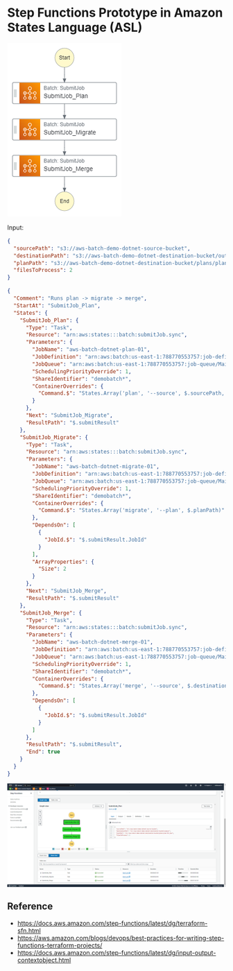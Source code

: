 # Step Functions Prototype in Amazon States Language (ASL)

![stepfunctions_graph](assets/stepfunctions_graph.png)

Input:

```json
{
  "sourcePath": "s3://aws-batch-demo-dotnet-source-bucket",
  "destinationPath": "s3://aws-batch-demo-dotnet-destination-bucket/output/",
  "planPath": "s3://aws-batch-demo-dotnet-destination-bucket/plans/plan-01.json",
  "filesToProcess": 2
}
```

```json
{
  "Comment": "Runs plan -> migrate -> merge",
  "StartAt": "SubmitJob_Plan",
  "States": {
    "SubmitJob_Plan": {
      "Type": "Task",
      "Resource": "arn:aws:states:::batch:submitJob.sync",
      "Parameters": {
        "JobName": "aws-batch-dotnet-plan-01",
        "JobDefinition": "arn:aws:batch:us-east-1:788770553757:job-definition/aws-batch-dotnet-plan:3",
        "JobQueue": "arn:aws:batch:us-east-1:788770553757:job-queue/MainQueue",
        "SchedulingPriorityOverride": 1,
        "ShareIdentifier": "demobatch*",
        "ContainerOverrides": {
          "Command.$": "States.Array('plan', '--source', $.sourcePath, '--destination', $.destinationPath, '--plan', $.planPath)"
        }
      },
      "Next": "SubmitJob_Migrate",
      "ResultPath": "$.submitResult"
    },
    "SubmitJob_Migrate": {
      "Type": "Task",
      "Resource": "arn:aws:states:::batch:submitJob.sync",
      "Parameters": {
        "JobName": "aws-batch-dotnet-migrate-01",
        "JobDefinition": "arn:aws:batch:us-east-1:788770553757:job-definition/aws-batch-dotnet-migrate:3",
        "JobQueue": "arn:aws:batch:us-east-1:788770553757:job-queue/MainQueue",
        "SchedulingPriorityOverride": 1,
        "ShareIdentifier": "demobatch*",
        "ContainerOverrides": {
          "Command.$": "States.Array('migrate', '--plan', $.planPath)"
        },
        "DependsOn": [
          {
            "JobId.$": "$.submitResult.JobId"
          }
        ],
        "ArrayProperties": {
          "Size": 2
        }
      },
      "Next": "SubmitJob_Merge",
      "ResultPath": "$.submitResult"
    },
    "SubmitJob_Merge": {
      "Type": "Task",
      "Resource": "arn:aws:states:::batch:submitJob.sync",
      "Parameters": {
        "JobName": "aws-batch-dotnet-merge-01",
        "JobDefinition": "arn:aws:batch:us-east-1:788770553757:job-definition/aws-batch-dotnet-merge:3",
        "JobQueue": "arn:aws:batch:us-east-1:788770553757:job-queue/MainQueue",
        "SchedulingPriorityOverride": 1,
        "ShareIdentifier": "demobatch*",
        "ContainerOverrides": {
          "Command.$": "States.Array('merge', '--source', $.destinationPath)"
        },
        "DependsOn": [
          {
            "JobId.$": "$.submitResult.JobId"
          }
        ]
      },
      "ResultPath": "$.submitResult",
      "End": true
    }
  }
}
```

![console-execution](/assets/stepfunctions-console-execution.png)

## Reference

* <https://docs.aws.amazon.com/step-functions/latest/dg/terraform-sfn.html>
* <https://aws.amazon.com/blogs/devops/best-practices-for-writing-step-functions-terraform-projects/>
* <https://docs.aws.amazon.com/step-functions/latest/dg/input-output-contextobject.html>
